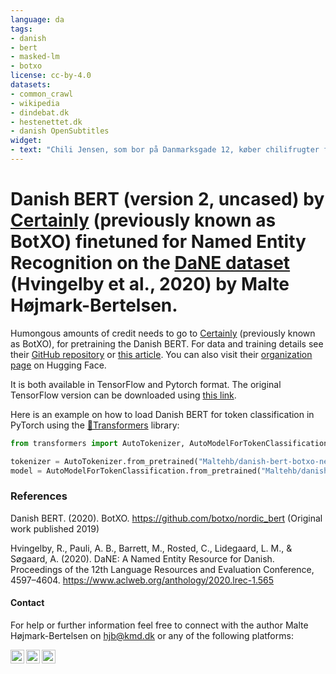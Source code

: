 ```yaml
---
language: da
tags:
- danish
- bert
- masked-lm
- botxo
license: cc-by-4.0
datasets:
- common_crawl
- wikipedia
- dindebat.dk
- hestenettet.dk
- danish OpenSubtitles
widget:
- text: "Chili Jensen, som bor på Danmarksgade 12, køber chilifrugter fra Netto."
---
```


# Danish BERT (version 2, uncased) by [Certainly](https://certainly.io/) (previously known as BotXO) finetuned for Named Entity Recognition on the [DaNE dataset](https://danlp.alexandra.dk/304bd159d5de/datasets/ddt.zip) (Hvingelby et al., 2020) by Malte Højmark-Bertelsen.

Humongous amounts of credit needs to go to [Certainly](https://certainly.io/) (previously known as BotXO), for pretraining the Danish BERT. For data and training details see their [GitHub repository](https://github.com/certainlyio/nordic_bert) or [this article](https://www.certainly.io/blog/danish-bert-model/). You can also visit their [organization page](https://huggingface.co/Certainly) on Hugging Face.

It is both available in TensorFlow and Pytorch format. 
The original TensorFlow version can be downloaded using [this link](https://www.dropbox.com/s/19cjaoqvv2jicq9/danish_bert_uncased_v2.zip?dl=1).

Here is an example on how to load Danish BERT for token classification in PyTorch using the [🤗Transformers](https://github.com/huggingface/transformers) library:



```python
from transformers import AutoTokenizer, AutoModelForTokenClassification

tokenizer = AutoTokenizer.from_pretrained("Maltehb/danish-bert-botxo-ner-dane")
model = AutoModelForTokenClassification.from_pretrained("Maltehb/danish-bert-botxo-ner-dane")

```

### References
Danish BERT. (2020). BotXO. https://github.com/botxo/nordic_bert (Original work published 2019)

Hvingelby, R., Pauli, A. B., Barrett, M., Rosted, C., Lidegaard, L. M., & Søgaard, A. (2020). DaNE: A Named Entity Resource for Danish. Proceedings of the 12th Language Resources and Evaluation Conference, 4597–4604. https://www.aclweb.org/anthology/2020.lrec-1.565

#### Contact

For help or further information feel free to connect with the author Malte Højmark-Bertelsen on [hjb@kmd.dk](mailto:hjb@kmd.dk?subject=[GitHub]%20DanishBERTUncasedNER) or any of the following platforms:

[<img align="left" alt="MalteHB | Twitter" width="22px" src="https://cdn.jsdelivr.net/npm/simple-icons@v3/icons/twitter.svg" />][twitter]
[<img align="left" alt="MalteHB | LinkedIn" width="22px" src="https://cdn.jsdelivr.net/npm/simple-icons@v3/icons/linkedin.svg" />][linkedin]
[<img align="left" alt="MalteHB | Instagram" width="22px" src="https://cdn.jsdelivr.net/npm/simple-icons@v3/icons/instagram.svg" />][instagram]

<br />

</details>

[twitter]: https://twitter.com/malteH_B
[instagram]: https://www.instagram.com/maltemusen/
[linkedin]: https://www.linkedin.com/in/malte-h%C3%B8jmark-bertelsen-9a618017b/